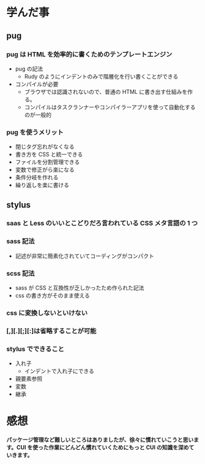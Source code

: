 # 学んだ事

## pug

### pug は HTML を効率的に書くためのテンプレートエンジン

- pug の記法
  - Rudy のようにインデントのみで階層化を行い書くことができる
- コンパイルが必要
  - ブラウザでは認識されないので、普通の HTML に書き出す仕組みを作る。
  - コンパイルはタスクランナーやコンパイラーアプリを使って自動化するのが一般的

### pug を使うメリット

- 閉じタグ忘れがなくなる
- 書き方を CSS と統一できる
- ファイルを分割管理できる
- 変数で修正がら楽になる
- 条件分岐を作れる
- 繰り返しを楽に書ける

## stylus

### saas と Less のいいとこどりだろ言われている CSS メタ言語の 1 つ

### sass 記法

- 記述が非常に簡素化されていてコーディングがコンパクト

### scss 記法

- sass が CSS と互換性が乏しかったため作られた記法
- css の書き方がそのまま使える

### css に変換しないといけない

### [,][.][;][:]は省略することが可能

### stylus でできること

- 入れ子
  - インデントで入れ子にできる
- 親要素参照
- 変数
- 継承

# 感想

#### パッケージ管理など難しいところはありましたが、徐々に慣れていこうと思います。CUI を使った作業にどんどん慣れていくためにもっと CUI の知識を深めていきます。
